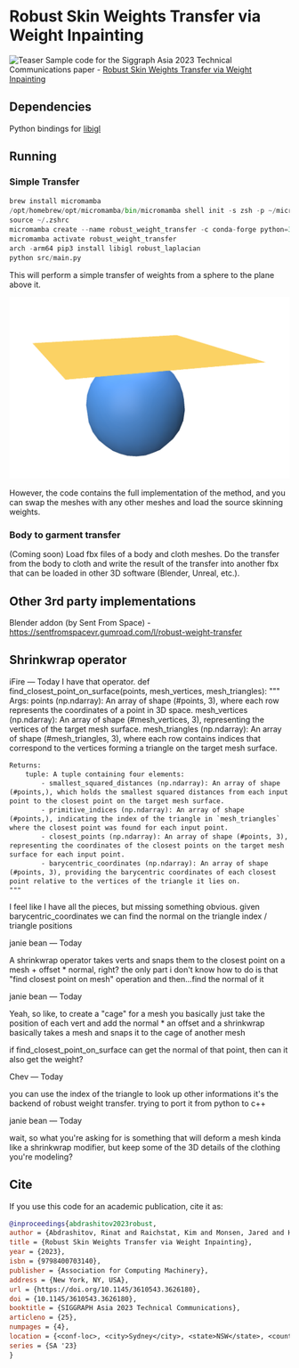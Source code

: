 # Robust Skin Weights Transfer via Weight Inpainting

![Teaser](https://www.dgp.toronto.edu/~rinat/projects/RobustSkinWeightsTransfer/teaser.jpg)
Sample code for the Siggraph Asia 2023 Technical Communications paper - [Robust Skin Weights Transfer via Weight Inpainting](https://www.dgp.toronto.edu/~rinat/projects/RobustSkinWeightsTransfer/index.html)

## Dependencies

Python bindings for [libigl](https://github.com/libigl/libigl-python-bindings)

## Running

### Simple Transfer

```python
brew install micromamba
/opt/homebrew/opt/micromamba/bin/micromamba shell init -s zsh -p ~/micromamba
source ~/.zshrc
micromamba create --name robust_weight_transfer -c conda-forge python=3.10
micromamba activate robust_weight_transfer
arch -arm64 pip3 install libigl robust_laplacian
python src/main.py
```

This will perform a simple transfer of weights from a sphere to the plane above it.

![SphereToPlane](imgs/SphereToPlane.png)

However, the code contains the full implementation of the method, and you can swap
the meshes with any other meshes and load the source skinning weights.

### Body to garment transfer

(Coming soon) Load fbx files of a body and cloth meshes. Do the transfer from
the body to cloth and write the result of the transfer into another fbx that can
be loaded in other 3D software (Blender, Unreal, etc.).

## Other 3rd party implementations

Blender addon (by Sent From Space) - https://sentfromspacevr.gumroad.com/l/robust-weight-transfer

## Shrinkwrap operator

iFire — Today
I have that operator.
def find_closest_point_on_surface(points, mesh_vertices, mesh_triangles):
"""
Args:
points (np.ndarray): An array of shape (#points, 3), where each row represents the coordinates of a point in 3D space.
mesh_vertices (np.ndarray): An array of shape (#mesh_vertices, 3), representing the vertices of the target mesh surface.
mesh_triangles (np.ndarray): An array of shape (#mesh_triangles, 3), where each row contains indices that correspond to the vertices forming a triangle on the target mesh surface.

    Returns:
        tuple: A tuple containing four elements:
            - smallest_squared_distances (np.ndarray): An array of shape (#points,), which holds the smallest squared distances from each input point to the closest point on the target mesh surface.
            - primitive_indices (np.ndarray): An array of shape (#points,), indicating the index of the triangle in `mesh_triangles` where the closest point was found for each input point.
            - closest_points (np.ndarray): An array of shape (#points, 3), representing the coordinates of the closest points on the target mesh surface for each input point.
            - barycentric_coordinates (np.ndarray): An array of shape (#points, 3), providing the barycentric coordinates of each closest point relative to the vertices of the triangle it lies on.
    """

I feel like I have all the pieces, but missing something obvious.
given barycentric_coordinates we can find the normal on the triangle index / triangle positions

janie bean — Today

A shrinkwrap operator takes verts and snaps them to the closest point on a mesh + offset \* normal, right?
the only part i don't know how to do is that "find closest point on mesh" operation
and then...find the normal of it

janie bean — Today

Yeah, so like, to create a "cage" for a mesh you basically just take the position of each vert and add the normal \* an offset
and a shrinkwrap basically takes a mesh and snaps it to the cage of another mesh

if find_closest_point_on_surface can get the normal of that point, then can it also get the weight?

Chev — Today

you can use the index of the triangle to look up other informations
it's the backend of robust weight transfer. trying to port it from python to c++

janie bean — Today

wait, so what you're asking for is something that will deform a mesh kinda like a shrinkwrap modifier, but keep some of the 3D details of the clothing you're modeling?

## Cite

If you use this code for an academic publication, cite it as:

```bib
@inproceedings{abdrashitov2023robust,
author = {Abdrashitov, Rinat and Raichstat, Kim and Monsen, Jared and Hill, David},
title = {Robust Skin Weights Transfer via Weight Inpainting},
year = {2023},
isbn = {9798400703140},
publisher = {Association for Computing Machinery},
address = {New York, NY, USA},
url = {https://doi.org/10.1145/3610543.3626180},
doi = {10.1145/3610543.3626180},
booktitle = {SIGGRAPH Asia 2023 Technical Communications},
articleno = {25},
numpages = {4},
location = {<conf-loc>, <city>Sydney</city>, <state>NSW</state>, <country>Australia</country>, </conf-loc>},
series = {SA '23}
}
```
